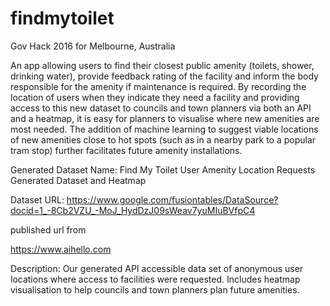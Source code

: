 # findmytoilet
Gov Hack 2016 for Melbourne, Australia

An app allowing users to find their closest public amenity (toilets, shower, drinking water), provide feedback rating of the facility and inform the body responsible for the amenity if maintenance is required. By recording the location of users when they indicate they need a facility and providing access to this new dataset to councils and town planners via both an API and a heatmap, it is easy for planners to visualise where new amenities are most needed. The addition of machine learning to suggest viable locations of new amenities close to hot spots (such as in a nearby park to a popular tram stop) further facilitates future amenity installations.


Generated Dataset Name: 
Find My Toilet User Amenity Location Requests Generated Dataset and Heatmap

Dataset URL: 
https://www.google.com/fusiontables/DataSource?docid=1_-8Cb2VZU_-MoJ_HydDzJ09sWeav7yuMIuBVfpC4

published url from

https://www.aihello.com

Description:
Our generated API accessible data set of anonymous user locations where access to facilities were requested. Includes heatmap visualisation to help councils and town planners plan future amenities.
